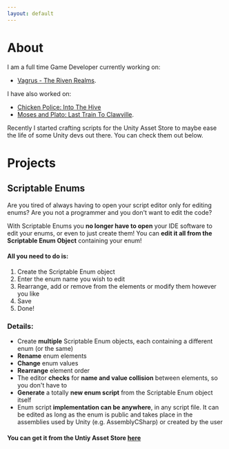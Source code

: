 ```yaml
---
layout: default
---
```

# About

I am a full time Game Developer currently working on: 
* [Vagrus - The Riven Realms](https://vagrus.com).

I have also worked on:
* [Chicken Police: Into The Hive](https://chickenpolice.com)
* [Moses and Plato: Last Train To Clawville](https://mosesandplato.com).

Recently I started crafting scripts for the Unity Asset Store to maybe ease the life of some Unity devs out there. You can check them out below.

# Projects

## Scriptable Enums

Are you tired of always having to open your script editor only for editing enums? Are you not a programmer and you don't want to edit the code?

With Scriptable Enums you **no longer have to open** your IDE software to edit your enums, or even to just create them! You can **edit it all from the Scriptable Enum Object** containing your enum!

#### **All you need to do is:**
1. Create the Scriptable Enum object
2. Enter the enum name you wish to edit
3. Rearrange, add or remove from the elements or modify them however you like
4. Save
5. Done!

### Details:

* Create **multiple** Scriptable Enum objects, each containing a different enum (or the same)
* **Rename** enum elements
* **Change** enum values
* **Rearrange** element order
* The editor **checks** for **name and value collision** between elements, so you don't have to
* **Generate** a totally **new enum script** from the Scriptable Enum object itself
* Enum script **implementation can be anywhere**, in any script file. It can be edited as long as the enum is public and takes place in the assemblies used by Unity (e.g. AssemblyCSharp) or created by the user

#### You can get it from the Untiy Asset Store [here](https://assetstore.unity.com/packages/slug/293803)
